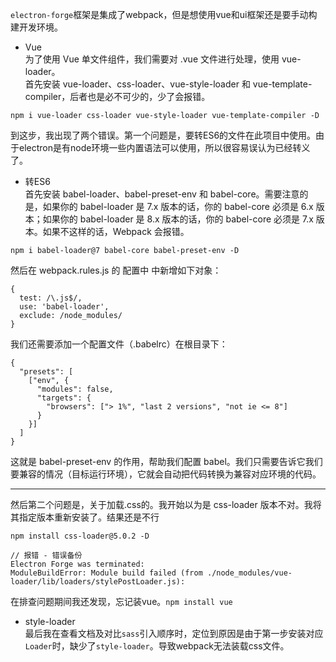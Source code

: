 `electron-forge`框架是集成了webpack，但是想使用vue和ui框架还是要手动构建开发环境。  
- Vue  
为了使用 Vue 单文件组件，我们需要对 .vue 文件进行处理，使用 vue-loader。  
首先安装 vue-loader、css-loader、vue-style-loader 和 vue-template-compiler，后者也是必不可少的，少了会报错。  
```
npm i vue-loader css-loader vue-style-loader vue-template-compiler -D
```
到这步，我出现了两个错误。第一个问题是，要转ES6的文件在此项目中使用。由于electron是有node环境一些内置语法可以使用，所以很容易误认为已经转义了。

- 转ES6  
首先安装 babel-loader、babel-preset-env 和 babel-core。需要注意的是，如果你的 babel-loader 是 7.x 版本的话，你的 babel-core 必须是 6.x 版本；如果你的 babel-loader 是 8.x 版本的话，你的 babel-core 必须是 7.x 版本。如果不这样的话，Webpack 会报错。  
```
npm i babel-loader@7 babel-core babel-preset-env -D
```
然后在 webpack.rules.js 的 配置中 中新增如下对象：
```
{
  test: /\.js$/,
  use: 'babel-loader',
  exclude: /node_modules/
}
```
我们还需要添加一个配置文件（.babelrc）在根目录下：
```
{
  "presets": [
    ["env", {
      "modules": false,
      "targets": {
        "browsers": ["> 1%", "last 2 versions", "not ie <= 8"]
      }
    }]
  ]
}
```
这就是 babel-preset-env 的作用，帮助我们配置 babel。我们只需要告诉它我们要兼容的情况（目标运行环境），它就会自动把代码转换为兼容对应环境的代码。  

---

然后第二个问题是，关于加载.css的。我开始以为是 css-loader 版本不对。我将其指定版本重新安装了。结果还是不行
```
npm install css-loader@5.0.2 -D

// 报错 - 错误备份
Electron Forge was terminated:
ModuleBuildError: Module build failed (from ./node_modules/vue-loader/lib/loaders/stylePostLoader.js):
```
在排查问题期间我还发现，忘记装vue。`npm install vue`

- style-loader  
最后我在查看文档及对比`sass`引入顺序时，定位到原因是由于第一步安装对应`Loader`时，缺少了`style-loader`。导致webpack无法装载css文件。



